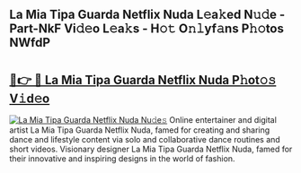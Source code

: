 ## La Mia Tipa Guarda Netflix Nuda L𝚎a𝚔ed N𝚞𝚍e - Part-NkF Vi𝚍𝚎o L𝚎a𝚔s - H𝚘𝚝 O𝚗𝚕yf𝚊ns P𝚑𝚘tos NWfdP

# <h2><a href="http://kf2xoqg.oniu.top/?m=La+Mia+Tipa+Guarda+Netflix+Nuda">🔗👉 🔴 La Mia Tipa Guarda Netflix Nuda P𝚑ot𝚘𝚜 V𝚒d𝚎o</a></h2>

[![La Mia Tipa Guarda Netflix Nuda Nu𝚍e𝚜](https://i.imgur.com/0qMVB7G.gif)](http://kf2xoqg.oniu.top/?m=La+Mia+Tipa+Guarda+Netflix+Nuda)
Online entertainer and digital artist La Mia Tipa Guarda Netflix Nuda, famed for creating and sharing dance and lifestyle content via solo and collaborative dance routines and short videos. Visionary designer La Mia Tipa Guarda Netflix Nuda, famed for their innovative and inspiring designs in the world of fashion.  
